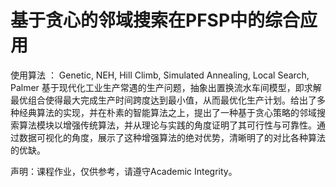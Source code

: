 # 基于贪心的邻域搜索在PFSP中的综合应用
使用算法 ： Genetic, NEH, Hill Climb, Simulated Annealing, Local Search, Palmer
基于现代化工业生产常遇的生产问题，抽象出置换流水车间模型，即求解最优组合使得最大完成生产时间跨度达到最小值，从而最优化生产计划。给出了多种经典算法的实现，并在朴素的智能算法之上，提出了一种基于贪心策略的邻域搜索算法模块以增强传统算法，并从理论与实践的角度证明了其可行性与可靠性。通过数据可视化的角度，展示了这种增强算法的绝对优势，清晰明了的对比各种算法的优缺。

声明：课程作业，仅供参考，请遵守Academic Integrity。
